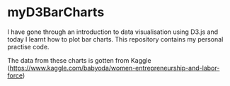 # myD3BarCharts
I have gone through an introduction to data visualisation using D3.js and today I learnt how to plot bar charts. This repository contains my personal practise code.

The data from these charts is gotten from Kaggle (https://www.kaggle.com/babyoda/women-entrepreneurship-and-labor-force)